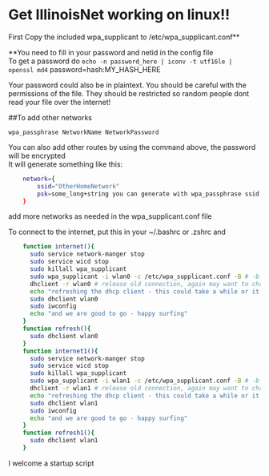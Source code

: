 Get IllinoisNet working on linux!!
===========
  
First Copy the included wpa_supplicant to /etc/wpa_supplicant.conf**   

**You need to fill in your password and netid in the config file  
To get a password do `echo -n password_here | iconv -t utf16le | openssl md4`
    password=hash:MY_HASH_HERE

Your password could also be in plaintext. You should be careful with the permissions of the file. They should be restricted so random people dont read your file over the internet!

##To add other networks

`wpa_passphrase NetworkName NetworkPassword`

You can also add other routes by using the command above, the password will be encrypted  
It will generate something like this:  
```bash
    network={
    	ssid="OtherHomeNetwork"
    	psk=some_long+string you can generate with wpa_passphrase ssid password
    }
```
add more networks as needed in the wpa_supplicant.conf file  

To connect to the internet, put this in your ~/.bashrc or .zshrc and   
```bash
    function internet(){
      sudo service network-manger stop
      sudo service wicd stop
      sudo killall wpa_supplicant
      sudo wpa_supplicant -i wlan0 -c /etc/wpa_supplicant.conf -B # -b for background you may need to change this to wlan1 based on what sudo iwconfig says
      dhclient -r wlan0 # release old connection, again may want to change to wlan1
      echo "refreshing the dhcp client - this could take a while or it could not work"
      sudo dhclient wlan0
      sudo iwconfig
      echo "and we are good to go - happy surfing"
    }
    function refresh(){
      sudo dhclient wlan0
    }
    function internet1(){
      sudo service network-manger stop
      sudo service wicd stop
      sudo killall wpa_supplicant
      sudo wpa_supplicant -i wlan1 -c /etc/wpa_supplicant.conf -B # -b for background you may need to change this to wlan1 based on what sudo iwconfig says
      dhclient -r wlan1 # release old connection, again may want to change to wlan1
      echo "refreshing the dhcp client - this could take a while or it could not work"
      sudo dhclient wlan1
      sudo iwconfig
      echo "and we are good to go - happy surfing"
    }
    function refresh1(){
      sudo dhclient wlan1
    }
```
I welcome a startup script